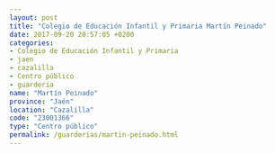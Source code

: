```yaml
---
layout: post
title: "Colegio de Educación Infantil y Primaria Martín Peinado"
date: 2017-09-20 20:57:05 +0200
categories:
- Colegio de Educación Infantil y Primaria
- jaen
- cazalilla
- Centro público
- guarderia
name: "Martín Peinado"
province: "Jaén"
location: "Cazalilla"
code: "23001366"
type: "Centro público"
permalink: /guarderias/martin-peinado.html
---
```

